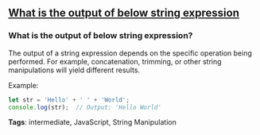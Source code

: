 ## [What is the output of below string expression](#what-is-the-output-of-below-string-expression)

### What is the output of below string expression?

The output of a string expression depends on the specific operation being performed. For example, concatenation, trimming, or other string manipulations will yield different results.

Example:

```javascript
let str = 'Hello' + ' ' + 'World';
console.log(str);  // Output: 'Hello World'
```

**Tags**: intermediate, JavaScript, String Manipulation


